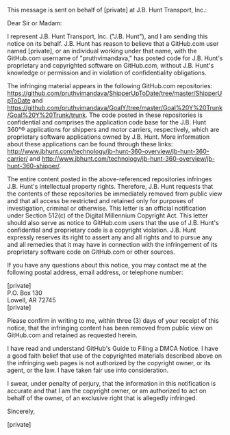 This message is sent on behalf of [private] at J.B. Hunt Transport, Inc.:

Dear Sir or Madam:

I represent J.B. Hunt Transport, Inc. ("J.B. Hunt"), and I am sending this notice on its behalf. J.B. Hunt has reason to believe that a GitHub.com user named [private], or an individual working under that name, with the GitHub.com username of "pruthvimandava," has posted code for J.B. Hunt's proprietary and copyrighted software on GitHub.com, without J.B. Hunt's knowledge or permission and in violation of confidentiality obligations.

The infringing material appears in the following GitHub.com repositories: https://github.com/pruthvimandava/ShipperUpToDate/tree/master/ShipperUpToDate and https://github.com/pruthvimandava/GoalY/tree/master/Goal%20Y%20Trunk/Goal%20Y%20Trunk/trunk. The code posted in these repositories is confidential and comprises the application code base for the J.B. Hunt 360°® applications for shippers and motor carriers, respectively, which are proprietary software applications owned by J.B. Hunt. More information about these applications can be found through these links: http://www.jbhunt.com/technology/jb-hunt-360-overview/jb-hunt-360-carrier/ and http://www.jbhunt.com/technology/jb-hunt-360-overview/jb-hunt-360-shipper/.

The entire content posted in the above-referenced repositories infringes J.B. Hunt's intellectual property rights. Therefore, J.B. Hunt requests that the contents of these repositories be immediately removed from public view and that all access be restricted and retained only for purposes of investigation, criminal or otherwise. This letter is an official notification under Section 512(c) of the Digital Millennium Copyright Act. This letter should also serve as notice to GitHub.com users that the use of J.B. Hunt's confidential and proprietary code is a copyright violation. J.B. Hunt expressly reserves its right to assert any and all rights and to pursue any and all remedies that it may have in connection with the infringement of its proprietary software code on GitHub.com or other sources.

If you have any questions about this notice, you may contact me at the following postal address, email address, or telephone number:

[private]  
P.O. Box 130   
Lowell, AR 72745  
[private]  

Please confirm in writing to me, within three (3) days of your receipt of this notice, that the infringing content has been removed from public view on GitHub.com and retained as requested herein.

I have read and understand GitHub's Guide to Filing a DMCA Notice. I have a good faith belief that use of the copyrighted materials described above on the infringing web pages is not authorized by the copyright owner, or its agent, or the law. I have taken fair use into consideration.

I swear, under penalty of perjury, that the information in this notification is accurate and that I am the copyright owner, or am authorized to act on behalf of the owner, of an exclusive right that is allegedly infringed.

Sincerely,

[private]
